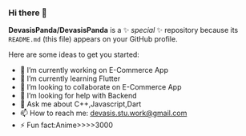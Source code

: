 ### Hi there 👋


**DevasisPanda/DevasisPanda** is a ✨ _special_ ✨ repository because its `README.md` (this file) appears on your GitHub profile.

Here are some ideas to get you started:

- 🔭 I’m currently working on E-Commerce App
- 🌱 I’m currently learning Flutter
- 👯 I’m looking to collaborate on E-Commerce App
- 🤔 I’m looking for help with Backend 
- 💬 Ask me about C++,Javascript,Dart
- 📫 How to reach me: devasis.stu.work@gmail.com
- ⚡ Fun fact:Anime>>>>3000

